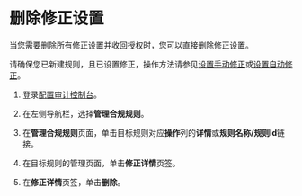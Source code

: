 # 删除修正设置

当您需要删除所有修正设置并收回授权时，您可以直接删除修正设置。

请确保您已新建规则，且已设置修正，操作方法请参见[设置手动修正](/intl.zh-CN/资源合规审计/修正设置/设置手动修正.md)或[设置自动修正](/intl.zh-CN/资源合规审计/修正设置/设置自动修正.md)。

1.  登录[配置审计控制台](https://config.console.aliyun.com)。

2.  在左侧导航栏，选择**管理合规规则**。

3.  在**管理合规规则**页面，单击目标规则对应**操作**列的**详情**或**规则名称/规则Id**链接。

4.  在目标规则的管理页面，单击**修正详情**页签。

5.  在**修正详情**页签，单击**删除**。


